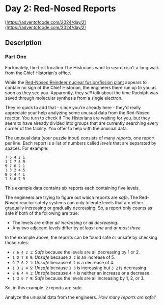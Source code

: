 # Day 2: Red-Nosed Reports

[https://adventofcode.com/2024/day/2](https://adventofcode.com/2024/day/2)

## Description

### Part One

Fortunately, the first location The Historians want to search isn't a long walk from the Chief Historian's office.

While the [Red-Nosed Reindeer nuclear fusion/fission plant](https://adventofcode.com/2015/day/19) appears to contain no
sign of the Chief Historian, the engineers there run up to you as soon as they see you. Apparently, they _still_ talk
about the time Rudolph was saved through molecular synthesis from a single electron.

They're quick to add that - since you're already here - they'd really appreciate your help analyzing some unusual data
from the Red-Nosed reactor. You turn to check if The Historians are waiting for you, but they seem to have already
divided into groups that are currently searching every corner of the facility. You offer to help with the unusual data.

The unusual data (your puzzle input) consists of many _reports_, one report per line. Each report is a list of numbers
called _levels_ that are separated by spaces. For example:

    7 6 4 2 1
    1 2 7 8 9
    9 7 6 2 1
    1 3 2 4 5
    8 6 4 4 1
    1 3 6 7 9

This example data contains six reports each containing five levels.

The engineers are trying to figure out which reports are _safe_. The Red-Nosed reactor safety systems can only tolerate
levels that are either gradually increasing or gradually decreasing. So, a report only counts as safe if both of the
following are true:

* The levels are either _all increasing_ or _all decreasing_.
* Any two adjacent levels differ by _at least one_ and _at most three_.

In the example above, the reports can be found safe or unsafe by checking those rules:

* `7 6 4 2 1`: _Safe_ because the levels are all decreasing by 1 or 2.
* `1 2 7 8 9`: _Unsafe_ because `2 7` is an increase of 5.
* `9 7 6 2 1`: _Unsafe_ because `6 2` is a decrease of 4.
* `1 3 2 4 5`: _Unsafe_ because `1 3` is increasing but `3 2` is decreasing.
* `8 6 4 4 1`: _Unsafe_ because `4 4` is neither an increase or a decrease.
* `1 3 6 7 9`: _Safe_ because the levels are all increasing by 1, 2, or 3.

So, in this example, _`2`_ reports are _safe_.

Analyze the unusual data from the engineers. _How many reports are safe?_
